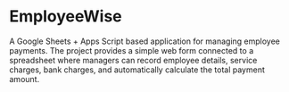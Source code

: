 # EmployeeWise
A Google Sheets + Apps Script based application for managing employee payments. The project provides a simple web form connected to a spreadsheet where managers can record employee details, service charges, bank charges, and automatically calculate the total payment amount.
